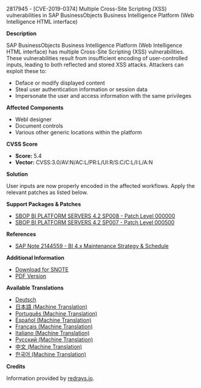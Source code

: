 2817945 - [CVE-2019-0374] Multiple Cross-Site Scripting (XSS) vulnerabilities in SAP BusinessObjects Business Intelligence Platform (Web Intelligence HTML interface)

**Description**

SAP BusinessObjects Business Intelligence Platform (Web Intelligence HTML interface) has multiple Cross-Site Scripting (XSS) vulnerabilities. These vulnerabilities result from insufficient encoding of user-controlled inputs, leading to both reflected and stored XSS attacks. Attackers can exploit these to:

- Deface or modify displayed content
- Steal user authentication information or session data
- Impersonate the user and access information with the same privileges

**Affected Components**

- WebI designer
- Document controls
- Various other generic locations within the platform

**CVSS Score**

- **Score:** 5.4
- **Vector:** CVSS:3.0/AV:N/AC:L/PR:L/UI:R/S:C/C:L/I:L/A:N

**Solution**

User inputs are now properly encoded in the affected workflows. Apply the relevant patches as listed below.

**Support Packages & Patches**

- [SBOP BI PLATFORM SERVERS 4.2 SP008 - Patch Level 000000](https://me.sap.com/softwarecenter/template/products/_APP=00200682500000001943&_EVENT=DISPHIER&HEADER=Y&FUNCTIONBAR=N&EVENT=TREE&NE=NAVIGATE&ENR=73555000100200001041&V=MAINT)
- [SBOP BI PLATFORM SERVERS 4.2 SP007 - Patch Level 000500](https://me.sap.com/softwarecenter/template/products/_APP=00200682500000001943&_EVENT=DISPHIER&HEADER=Y&FUNCTIONBAR=N&EVENT=TREE&NE=NAVIGATE&ENR=73555000100200001041&V=MAINT)

**References**

- [SAP Note 2144559 - BI 4.x Maintenance Strategy & Schedule](https://me.sap.com/notes/2144559)

**Additional Information**

- [Download for SNOTE](https://notesdownloads.sap.com/note/0040000001803302019)
- [PDF Version](https://userapps.support.sap.com/sap/support/sfm/notes/print/0002817945?language=en-US&token=6695A4A718BED6CC3326B9F8EBB27103)

**Available Translations**

- [Deutsch](https://me.sap.com/notes/0002817945/D)
- [日本語 (Machine Translation)](https://me.sap.com/notes/0002817945/J)
- [Português (Machine Translation)](https://me.sap.com/notes/0002817945/P)
- [Español (Machine Translation)](https://me.sap.com/notes/0002817945/S)
- [Français (Machine Translation)](https://me.sap.com/notes/0002817945/F)
- [Italiano (Machine Translation)](https://me.sap.com/notes/0002817945/I)
- [Русский (Machine Translation)](https://me.sap.com/notes/0002817945/R)
- [中文 (Machine Translation)](https://me.sap.com/notes/0002817945/1)
- [한국어 (Machine Translation)](https://me.sap.com/notes/0002817945/3)

**Credits**

Information provided by [redrays.io](https://redrays.io).